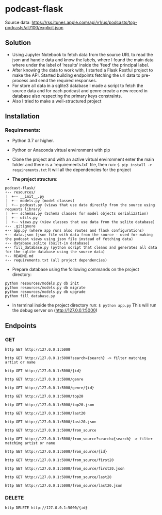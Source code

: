 # podcast-flask

Source data: https://rss.itunes.apple.com/api/v1/us/podcasts/top-podcasts/all/100/explicit.json
## Solution
* Using Jupyter Notebook to fetch data from the source URL to read the json and handle data and know the labels, where I found the main data where under the label of ‘results’ inside the ‘feed’ the principal label.
* After knowing the data to work with, I started a Flask Restful project to make the API. Started building endpoints fetching the url data to pre-process and send the required responses.
* For store all data in a sqlite3 database I made a script to fetch the source data and for each podcast and genre create a new record in database also respecting the primary keys constraints.
* Also I tried to make a well-structured project
## Installation

### Requirements:
* Python 3.7 or higher.
* Python or Anaconda virtual environment with pip
* Clone the project and with an active virtual environment enter the main folder and there is a ‘requirements.txt’ file, then run:
		`$ pip install -r requirements.txt`
	It will all the dependencies for the project
  
* __The project structure__:
```
podcast-flask/
+-- resources/
|  +-- __init__.py
|  +-- models.py (model classes)
|  +-- podcast.py (views that use data directly from the source using requests library)
|  +-- schemas.py (Schema classes for model objects serialization)
|  +-- utils.py
|  +-- views.py (view classes that use data from the sqlite database)
+-- .gitignore
+-- app.py (where app runs also routes and flask configurations)
+-- data.json (json file with data from the source - used for making the podcast views using json file instead of fetching data)
+-- database.sqlite (built-in database)
+-- fill_database.py (python script that cleans and generates all data for the sqlite database using the source data)
+-- README.md
+-- requirements.txt (all project dependencies)
```
* Prepare database using the following commands on the project directory:
```
python resources/models.py db init
python resources/models.py db migrate
python resources/models.py db upgrade
python fill_database.py
```
* In terminal inside the project directory run:
          `$ python app.py`
	This will run the debug server on (http://127.0.0.1:5000)
  
## Endpoints

### GET

  `http GET http://127.0.0.1:5000`

  `http GET http://127.0.0.1:5000?search={search} -> filter matching artist or name`
  
  `http GET http://127.0.0.1:5000/{id}`
  
  `http GET http://127.0.0.1:5000/genre`
  
  `http GET http://127.0.0.1:5000/genre/{id}`
  
  `http GET http://127.0.0.1:5000/top20`
  
  `http GET http://127.0.0.1:5000/top20.json`
  
  `http GET http://127.0.0.1:5000/last20`
  
  `http GET http://127.0.0.1:5000/last20.json`
  
  `http GET http://127.0.0.1:5000/from_source`

  `http GET http://127.0.0.1:5000/from_source?search={search} -> filter matching artist or name`
  
  `http GET http://127.0.0.1:5000/from_source/{id}`
  
  `http GET http://127.0.0.1:5000/from_source/first20`
  
  `http GET http://127.0.0.1:5000/from_source/first20.json`
  
  `http GET http://127.0.0.1:5000/from_source/last20`
  
  `http GET http://127.0.0.1:5000/from_source/last20.json`
  
### DELETE
  `http DELETE http://127.0.0.1:5000/{id}`
